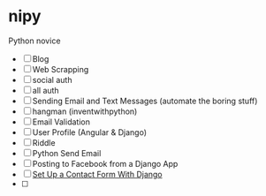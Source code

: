 # nipy
Python novice

- [ ] Blog 
- [ ] Web Scrapping
- [ ] social auth
- [ ] all auth
- [ ] Sending Email and Text Messages (automate the boring stuff)
- [ ] hangman (inventwithpython)
- [ ] Email Validation
- [ ] User Profile (Angular & Django)
- [ ] Riddle
- [ ] Python Send Email 
- [ ] Posting to Facebook from a Django App
- [ ] [Set Up a Contact Form With Django](https://hellowebapp.com/news/tutorial-setting-up-a-contact-form-with-django/)
- [ ] 